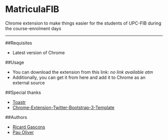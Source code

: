 MatriculaFIB
============
Chrome extension to make things easier for the students of UPC-FIB during the course-enrolment days

----
##Requisites
 + Latest version of Chrome
 
##Usage
 + You can download the extension from this link: *no link available atm*
 + Additionally, you can get it from here and add it to Chrome as an external source

##Special thanks
 + [Toastr](https://github.com/CodeSeven/toastr)
 + [Chrome-Extension-Twitter-Bootstrap-3-Template](https://github.com/Ehesp/Chrome-Extension-Twitter-Bootstrap-3-Template)

##Authors
 + [Ricard Gascons](https://github.com/mindula/)
 + [Pau Oliver](https://github.com/ghastgar)
 
